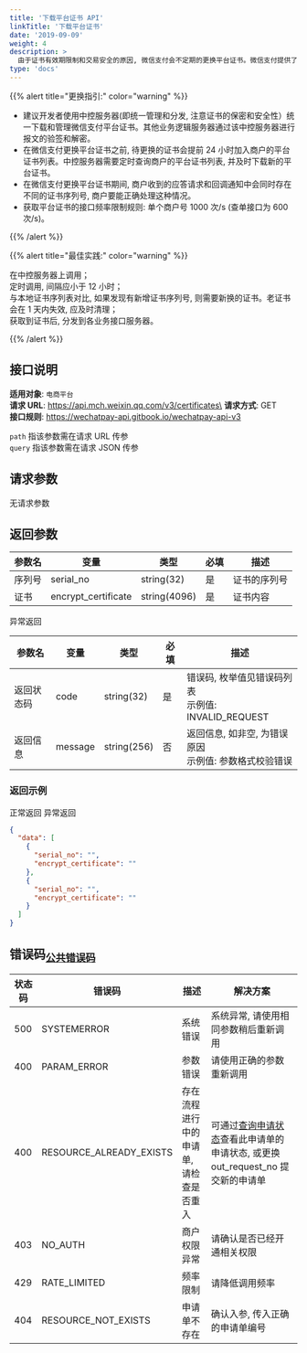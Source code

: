 ```yaml
---
title: '下载平台证书 API'
linkTitle: '下载平台证书'
date: '2019-09-09'
weight: 4
description: >
  由于证书有效期限制和交易安全的原因, 微信支付会不定期的更换平台证书。微信支付提供了一系列接口, 帮助商户后台系统实现平滑的证书更换。
type: 'docs'
---
```


{{% alert title="更换指引:" color="warning" %}}

- 建议开发者使用中控服务器(即统一管理和分发, 注意证书的保密和安全性）统一下载和管理微信支付平台证书。其他业务逻辑服务器通过该中控服务器进行报文的验签和解密。
- 在微信支付更换平台证书之前, 待更换的证书会提前 24 小时加入商户的平台证书列表。中控服务器需要定时查询商户的平台证书列表, 并及时下载新的平台证书。
- 在微信支付更换平台证书期间, 商户收到的应答请求和回调通知中会同时存在不同的证书序列号, 商户要能正确处理这种情况。
- 获取平台证书的接口频率限制规则: 单个商户号 1000 次/s (查单接口为 600 次/s)。

{{% /alert %}}

{{% alert title="最佳实践:" color="warning" %}}

在中控服务器上调用；\
定时调用, 间隔应小于 12 小时；\
与本地证书序列表对比, 如果发现有新增证书序列号, 则需要新换的证书。老证书会在 1 天内失效, 应及时清理；\
获取到证书后, 分发到各业务接口服务器。

{{% /alert %}}

## 接口说明

**适用对象**: `电商平台`\
**请求 URL**: https://api.mch.weixin.qq.com/v3/certificates\
**请求方式**: GET\
**接口规则**: https://wechatpay-api.gitbook.io/wechatpay-api-v3

`path` 指该参数需在请求 URL 传参\
`query` 指该参数需在请求 JSON 传参

## 请求参数

无请求参数

## 返回参数

| 参数名 | 变量                | 类型         | 必填 | 描述         |
| ------ | ------------------- | ------------ | ---- | ------------ |
| 序列号 | serial_no           | string(32)   | 是   | 证书的序列号 |
| 证书   | encrypt_certificate | string(4096) | 是   | 证书内容     |

异常返回

| 参数名     | 变量    | 类型        | 必填 | 描述                                                     |
| ---------- | ------- | ----------- | ---- | -------------------------------------------------------- |
| 返回状态码 | code    | string(32)  | 是   | 错误码, 枚举值见错误码列表<br>示例值: INVALID_REQUEST    |
| 返回信息   | message | string(256) | 否   | 返回信息, 如非空, 为错误原因<br>示例值: 参数格式校验错误 |

### 返回示例

正常返回
异常返回

```json
{
  "data": [
    {
      "serial_no": "",
      "encrypt_certificate": ""
    },
    {
      "serial_no": "",
      "encrypt_certificate": ""
    }
  ]
}
```

## 错误码<sub>[公共错误码](https://wechatpay-api.gitbook.io/wechatpay-api-v3/wei-xin-zhi-fu-api-v3-jie-kou-gui-fan#http-zhuang-tai-ma)</sub>

| 状态码 | 错误码                  | 描述                                   | 解决方案                                                                                                                                                               |
| ------ | ----------------------- | -------------------------------------- | ---------------------------------------------------------------------------------------------------------------------------------------------------------------------- |
| 500    | SYSTEMERROR             | 系统错误                               | 系统异常, 请使用相同参数稍后重新调用                                                                                                                                   |
| 400    | PARAM_ERROR             | 参数错误                               | 请使用正确的参数重新调用                                                                                                                                               |
| 400    | RESOURCE_ALREADY_EXISTS | 存在流程进行中的申请单, 请检查是否重入 | 可通过[查询申请状态](https://pay.weixin.qq.com/wiki/doc/apiv3/wxpay/ecommerce/applyments/chapter3_2.shtml)查看此申请单的申请状态, 或更换 out_request_no 提交新的申请单 |
| 403    | NO_AUTH                 | 商户权限异常                           | 请确认是否已经开通相关权限                                                                                                                                             |
| 429    | RATE_LIMITED            | 频率限制                               | 请降低调用频率                                                                                                                                                         |
| 404    | RESOURCE_NOT_EXISTS     | 申请单不存在                           | 确认入参, 传入正确的申请单编号                                                                                                                                         |
